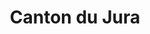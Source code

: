 ---
title: Canton du Jura
weight: 40
cascade:
    canton: Jura
    images:
        - https://cdn.pixabay.com/photo/2019/11/24/14/11/switzerland-4649490_960_720.jpg
---